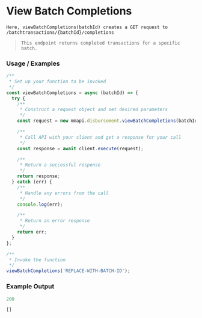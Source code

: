 # View Batch Completions

`Here, viewBatchCompletions(batchId) creates a GET request to /batchtransactions/{batchId}/completions`

> `This endpoint returns completed transactions for a specific batch.`

### Usage / Examples
```javascript
/**
 * Set up your function to be invoked
 */
const viewBatchCompletions = async (batchId) => {
  try {
    /**
     * Construct a request object and set desired parameters
     */
    const request = new mmapi.disbursement.viewBatchCompletions(batchId);

    /**
     * Call API with your client and get a response for your call
     */
    const response = await client.execute(request);

    /**
     * Return a successful response
     */
    return response;
  } catch (err) {
    /**
     * Handle any errors from the call
     */
    console.log(err);

    /**
     * Return an error response
     */
    return err;
  }
};

/**
 * Invoke the function
 */
viewBatchCompletions('REPLACE-WITH-BATCH-ID');
```

### Example Output
```javascript
200

[]
```
